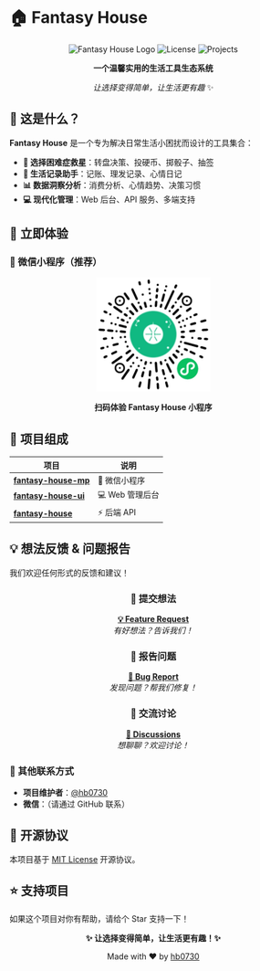 # 🏠 Fantasy House

<div align="center">

![Fantasy House Logo](https://img.shields.io/badge/Fantasy-House-64cc96.svg?style=for-the-badge)
![License](https://img.shields.io/badge/license-MIT-blue.svg?style=flat-square)
![Projects](https://img.shields.io/badge/projects-3+-green.svg?style=flat-square)

**一个温馨实用的生活工具生态系统**

*让选择变得简单，让生活更有趣* ✨

</div>

## 🎯 这是什么？

**Fantasy House** 是一个专为解决日常生活小困扰而设计的工具集合：

- **🎡 选择困难症救星**：转盘决策、投硬币、掷骰子、抽签
- **📝 生活记录助手**：记账、理发记录、心情日记 
- **📊 数据洞察分析**：消费分析、心情趋势、决策习惯
- **💻 现代化管理**：Web 后台、API 服务、多端支持

## 🚀 立即体验

### 📱 微信小程序（推荐）

<div align="center">

<img src="../screenshot/ma-QR.png" alt="Fantasy House 小程序码" width="200">

**扫码体验 Fantasy House 小程序**

</div>


## 📁 项目组成

| 项目 | 说明 |
|------|------|
| **[fantasy-house-mp](https://github.com/fantasy-house/fantasy-house-mp/)** | 📱 微信小程序 |
| **[fantasy-house-ui](https://github.com/fantasy-house/fantasy-house-ui/)** | 💻 Web 管理后台 |
| **[fantasy-house](https://github.com/fantasy-house/fantasy-house/)** | ⚡ 后端 API |

## 💡 想法反馈 & 问题报告

我们欢迎任何形式的反馈和建议！

<div align="center">

### 🚀 提交想法
**[💡 Feature Request](https://github.com/fantasy-house/.github/issues/issues/new?template=feature_request.md)**  
*有好想法？告诉我们！*

### 🐛 报告问题  
**[🐛 Bug Report](https://github.com/fantasy-house/.github/issues/new?template=bug_report.md)**  
*发现问题？帮我们修复！*

### 💬 交流讨论
**[💬 Discussions](https://github.com/fantasy-house/.github/discussions)**  
*想聊聊？欢迎讨论！*

</div>

### 📧 其他联系方式

- **项目维护者**：[@hb0730](https://github.com/hb0730)
- **微信**：（请通过 GitHub 联系）


## 📄 开源协议

本项目基于 [MIT License](./LICENSE) 开源协议。

## ⭐ 支持项目

如果这个项目对你有帮助，请给个 Star 支持一下！

<div align="center">

**✨ 让选择变得简单，让生活更有趣！✨**

Made with ❤️ by [hb0730](https://github.com/hb0730)

</div>

